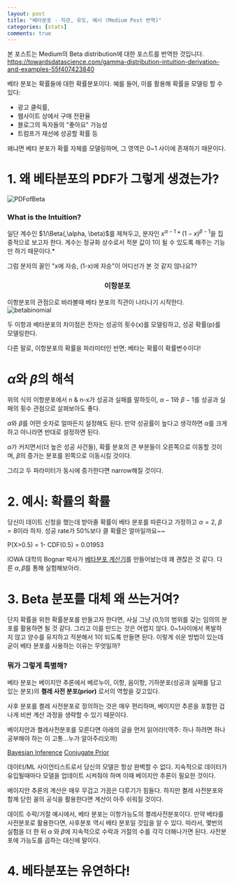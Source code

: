 ```yaml
---
layout: post
title: "베타분포 - 직관, 유도, 예시 (Medium Post 번역)"
categories: [stats]
comments: true
---
```

본 포스트는 Medium의 Beta distribution에 대한 포스트를 번역한 것입니다.
https://towardsdatascience.com/gamma-distribution-intuition-derivation-and-examples-55f407423840

베타 분포는 확률들에 대한 확률분포이다. 예를 들어, 이를 활용해 확률을 모델링 할 수 있다:
* 광고 클릭률,
* 웹사이트 상에서 구매 전환율
* 블로그의 독자들의 "좋아요" 가능성
* 트럼프가 재선에 성공할 확률 등

왜냐면 베타 분포가 확률 자체를 모델링하며, 그 영역은 0~1 사이에 존재하기 때문이다.

# 1. 왜 베타분포의 PDF가 그렇게 생겼는가?

![PDFofBeta](https://miro.medium.com/max/1400/1*ialDO_Wa5XwN8fy1M8VDSA.png)

### What is the Intuition?

일단 계수인 $1/\Beta(,\alpha, \beta)$를 제쳐두고, 분자인 $x^{\alpha-1}*(1-x)^{\beta-1}$을 집중적으로 보고자 한다. 계수는 정규화 상수로서 적분 값이 1이 될 수 있도록 해주는 기능만 하기 때문이다.*

그럼 분자의 꼴인 "x에 자승, (1-x)에 자승"이 어디선가 본 것 같지 않나요??

<center><bold><h3>이항분포</h3></bold></center>

이항분포의 관점으로 바라볼때 베타 분포의 직관이 나타나기 시작한다.
![betabinomial](https://miro.medium.com/max/2000/1*eZKUz1_Jyvt6DNj8Tcv20Q.png)

두 이항과 베타분포의 차이점은 전자는 성공의 횟수(x)를 모델링하고, 성공 확률(p)를 모델링한다.

다른 말로, 이항분포의 확률을 파라미터인 반면; 베타는 확률이 확률변수이다!

# $\alpha$와 $\beta$의 해석

위의 식의 이항분포에서 n & n-x가 성공과 실패를 말하듯이, $\alpha-1$와 $\beta-1$를 성공과 실패의 횟수 관점으로 살펴보아도 좋다.

$\alpha$와 $\beta$를 어떤 숫자로 얼마든지 설정해도 된다. 만약 성공률이 높다고 생각하면 $\alpha$를 크게하고 아니라면 반대로 설정하면 된다.

$\alpha$가 커지면서(더 높은 성공 사건들), 확률 분포의 큰 부분들이 오른쪽으로 이동할 것이며, $\beta$의 증가는 분포를 왼쪽으로 이동시킬 것이다.

그리고 두 파라미터가 동시에 증가한다면 narrow해질 것이다.

# 2. 예시: 확률의 확률

당신이 데이트 신청을 했는데 받아줄 확률이 베타 분포를 따른다고 가정하고 $\alpha=2$, $\beta=8$이라 하자. 성공 rate가 50%보다 클 확률은 얼마일까요~~

P(X>0.5) = 1- CDF(0.5) = 0.01953

IOWA 대학의 Bognar 박사가 [베타분포 계산기](https://homepage.divms.uiowa.edu/~mbognar/applets/beta.html)를 만들어놨는데 꽤 괜찮은 것 같다. 다른 $\alpha, \beta$를 통해 실험해보아라.

# 3. Beta 분포를 대체 왜 쓰는거여?

단지 확률을 위한 확률분포를 만들고자 한다면, 사실 그냥 (0,1)의 범위를 갖는 임의의 분포를 활용하면 될 것 같다. 그리고 이를 만드는 것은 어렵지 않다. 0~1사이에서 폭발하지 않고 양수를 유지하고 적분해서 1이 되도록 만들면 된다. 이렇게 쉬운 방법이 있는데 굳이 베타 분포를 사용하는 이유는 무엇일까?

### 뭐가 그렇게 특별해?

베타 분포는 베이지안 추론에서 베르누이, 이항, 음이항, 기하분포(성공과 실패를 담고 있는 분포)의 **켤레 사전 분포(prior)** 로서의 역할을 갖고있다.

사후 분포를 켤레 사전분포로 정의하는 것은 매우 편리하며, 베이지안 추론을 포함한 겁나게 비싼 계산 과정을 생략할 수 있기 때문이다.

베이지안과 켤레사전분포를 모른다면 아래의 글을 먼저 읽어라!(역주: 하나 하려면 하나 공부해야 하는 이 고통...누가 알아주리오까)

[Bayesian Inference](https://towardsdatascience.com/bayesian-inference-intuition-and-example-148fd8fb95d6)
[Conjugate Prior](https://medium.com/@aerinykim/conjugate-prior-explained-75957dc80bfb)

데이터/ML 사이언티스트로서 당신의 모델은 항상 완벽할 수 없다. 지속적으로 데이터가 유입될때마다 모델을 업데이트 시켜줘야 하며 이때 베이지안 추론이 필요한 것이다.

베이지안 추론의 계산은 매우 무겁고 가끔은 다루기가 힘들다. 하지만 켤레 사전분포와 함께 닫힌 꼴의 공식을 활용한다면 계산이 아주 쉬워질 것이다.

데이트 수락/거절 예시에서, 베타 분포는 이항가능도의 켤레사전분포이다. 만약 베타를 사전분포로 활용한다면, 사후분포 역시 베타 분포일 것임을 알 수 있다. 따라서, 몇번의 실험을 더 한 뒤 $\alpha$ 와 $\beta$에 지속적으로 수락과 거절의 수를 각각 더해나가면 된다. 사전분포에 가능도를 곱하는 대신에 말이다.

# 4. 베타분포는 유연하다!
